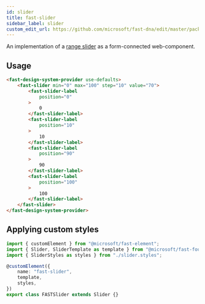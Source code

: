 ```yaml
---
id: slider
title: fast-slider
sidebar_label: slider
custom_edit_url: https://github.com/microsoft/fast-dna/edit/master/packages/web-components/fast-foundation/src/slider/README.md
---
```


An implementation of a [range slider](https://developer.mozilla.org/en-US/docs/Web/HTML/Element/Input/range) as a form-connected web-component.

## Usage

```html live
<fast-design-system-provider use-defaults>
    <fast-slider min="0" max="100" step="10" value="70">
        <fast-slider-label
            position="0"
        >
            0
        </fast-slider-label>
        <fast-slider-label
            position="10"
        >
            10
        </fast-slider-label>
        <fast-slider-label
            position="90"
        >
            90
        </fast-slider-label>
        <fast-slider-label
            position="100"
        >
            100
        </fast-slider-label>
    </fast-slider>
</fast-design-system-provider>
```

## Applying custom styles

```ts
import { customElement } from "@microsoft/fast-element";
import { Slider, SliderTemplate as template } from "@microsoft/fast-foundation";
import { SliderStyles as styles } from "./slider.styles";

@customElement({
    name: "fast-slider",
    template,
    styles,
})
export class FASTSlider extends Slider {}
```